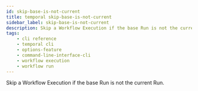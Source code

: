 ```yaml
---
id: skip-base-is-not-current
title: temporal skip-base-is-not-current
sidebar_label: skip-base-is-not-current
description: Skip a Workflow Execution if the base Run is not the current Run.
tags: 
    - cli reference
    - temporal cli
    - options-feature
    - command-line-interface-cli
    - workflow execution
    - workflow run
---
```


Skip a Workflow Execution if the base Run is not the current Run.

